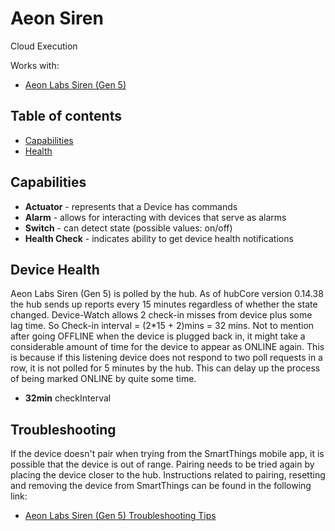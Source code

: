 # Aeon Siren

Cloud Execution

Works with: 

* [Aeon Labs Siren (Gen 5)](https://www.smartthings.com/works-with-smartthings/aeon-labs/aeon-labs-siren-gen-5)

## Table of contents

* [Capabilities](#capabilities)
* [Health](#device-health)

## Capabilities

* **Actuator** - represents that a Device has commands
* **Alarm** - allows for interacting with devices that serve as alarms
* **Switch** - can detect state (possible values: on/off)
* **Health Check** - indicates ability to get device health notifications

## Device Health

Aeon Labs Siren (Gen 5) is polled by the hub.
As of hubCore version 0.14.38 the hub sends up reports every 15 minutes regardless of whether the state changed.
Device-Watch allows 2 check-in misses from device plus some lag time. So Check-in interval = (2*15 + 2)mins = 32 mins.
Not to mention after going OFFLINE when the device is plugged back in, it might take a considerable amount of time for
the device to appear as ONLINE again. This is because if this listening device does not respond to two poll requests in a row,
it is not polled for 5 minutes by the hub. This can delay up the process of being marked ONLINE by quite some time.

* __32min__ checkInterval

## Troubleshooting

If the device doesn't pair when trying from the SmartThings mobile app, it is possible that the device is out of range.
Pairing needs to be tried again by placing the device closer to the hub.
Instructions related to pairing, resetting and removing the device from SmartThings can be found in the following link:
* [Aeon Labs Siren (Gen 5) Troubleshooting Tips](https://support.smartthings.com/hc/en-us/articles/204555240-Aeon-Labs-Siren-Gen-5-)